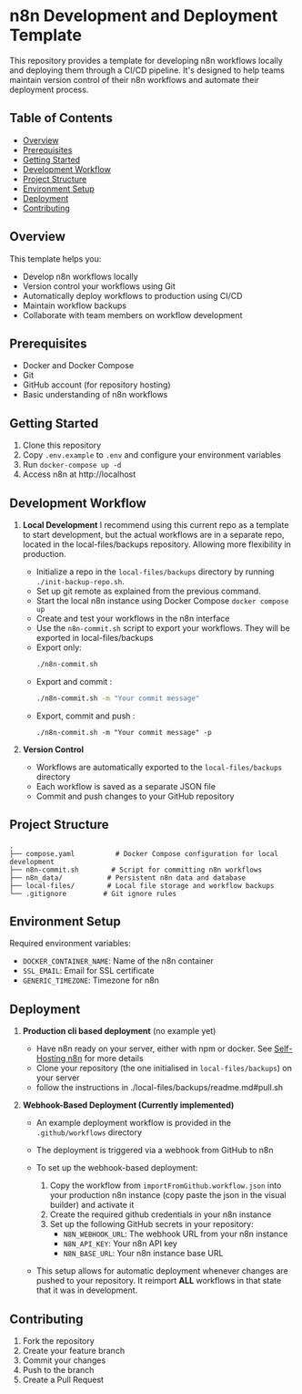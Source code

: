 # n8n Development and Deployment Template

This repository provides a template for developing n8n workflows locally and deploying them through a CI/CD pipeline. It's designed to help teams maintain version control of their n8n workflows and automate their deployment process.

## Table of Contents
- [Overview](#overview)
- [Prerequisites](#prerequisites)
- [Getting Started](#getting-started)
- [Development Workflow](#development-workflow)
- [Project Structure](#project-structure)
- [Environment Setup](#environment-setup)
- [Deployment](#deployment)
- [Contributing](#contributing)

## Overview
This template helps you:
- Develop n8n workflows locally
- Version control your workflows using Git
- Automatically deploy workflows to production using CI/CD
- Maintain workflow backups
- Collaborate with team members on workflow development

## Prerequisites
- Docker and Docker Compose
- Git
- GitHub account (for repository hosting)
- Basic understanding of n8n workflows

## Getting Started
1. Clone this repository
2. Copy `.env.example` to `.env` and configure your environment variables
3. Run `docker-compose up -d`
4. Access n8n at http://localhost

## Development Workflow
1. **Local Development**
I recommend using this current repo as a template to start development, but the actual workflows are in a separate repo, located in the local-files/backups repository. Allowing more flexibility in production.
   - Initialize a repo in the `local-files/backups` directory by running `./init-backup-repo.sh`.
   - Set up git remote as explained from the previous command.
   - Start the local n8n instance using Docker Compose `docker compose up`
   - Create and test your workflows in the n8n interface
   - Use the `n8n-commit.sh` script to export your workflows. They will be exported in local-files/backups
    - Export only:
        ```bash
        ./n8n-commit.sh
        ```   
     -  Export and commit : 
        ```bash
        ./n8n-commit.sh -m "Your commit message"
        ```
     - Export, commit and push :
        ```
        ./n8n-commit.sh -m "Your commit message" -p
        ```

2. **Version Control**
   - Workflows are automatically exported to the `local-files/backups` directory
   - Each workflow is saved as a separate JSON file
   - Commit and push changes to your GitHub repository

## Project Structure
```
.
├── compose.yaml          # Docker Compose configuration for local development
├── n8n-commit.sh        # Script for committing n8n workflows
├── n8n_data/           # Persistent n8n data and database
├── local-files/        # Local file storage and workflow backups
└── .gitignore         # Git ignore rules
```

## Environment Setup
Required environment variables:
- `DOCKER_CONTAINER_NAME`: Name of the n8n container
- `SSL_EMAIL`: Email for SSL certificate
- `GENERIC_TIMEZONE`: Timezone for n8n

## Deployment
1. **Production cli based deployment** (no example yet)
   - Have n8n ready on your server, either with npm or docker. See [Self-Hosting n8n](https://docs.n8n.io/hosting/) for more details
   - Clone your repository (the one initialised in `local-files/backups`) on your server
   - follow the instructions in ./local-files/backups/readme.md#pull.sh 

2. **Webhook-Based Deployment (Currently implemented)**
   - An example deployment workflow is provided in the `.github/workflows` directory
   - The deployment is triggered via a webhook from GitHub to n8n
   - To set up the webhook-based deployment:
     1. Copy the workflow from `importFromGithub.workflow.json` into your production n8n instance (copy paste the json in the visual builder) and activate it
     2. Create the required github credentials in your n8n instance
     3. Set up the following GitHub secrets in your repository:
        - `N8N_WEBHOOK_URL`: The webhook URL from your n8n instance
        - `N8N_API_KEY`: Your n8n API key
        - `N8N_BASE_URL`: Your n8n instance base URL
     
   - This setup allows for automatic deployment whenever changes are pushed to your repository. It reimport **ALL** workflows in that state that it was in development.


## Contributing
1. Fork the repository
2. Create your feature branch
3. Commit your changes
4. Push to the branch
5. Create a Pull Request

